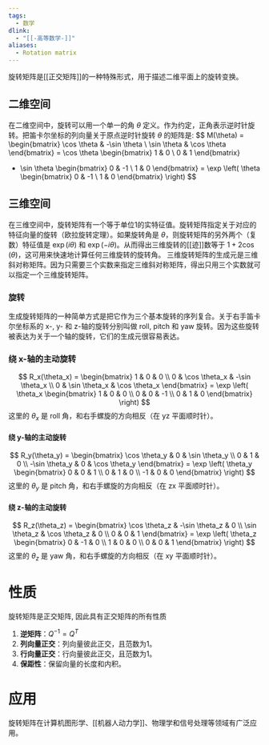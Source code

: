 ```yaml
---
tags:
  - 数学
dlink:
  - "[[-高等数学-]]"
aliases:
  - Rotation matrix
---
```

旋转矩阵是[[正交矩阵]]的一种特殊形式，用于描述二维平面上的旋转变换。
## 二维空间
在二维空间中，旋转可以用一个单一的角 $\theta$ 定义。作为约定，正角表示逆时针旋转。把笛卡尔坐标的列向量关于原点逆时针旋转 $\theta$ 的矩阵是:
$$
M(\theta) = \begin{bmatrix}
\cos \theta & -\sin \theta \\
\sin \theta & \cos \theta
\end{bmatrix}
= \cos \theta \begin{bmatrix}
1 & 0 \\
0 & 1
\end{bmatrix}
+ \sin \theta \begin{bmatrix}
0 & -1 \\
1 & 0
\end{bmatrix}
= \exp \left( \theta \begin{bmatrix}
0 & -1 \\
1 & 0
\end{bmatrix} \right)
$$
## 三维空间
在三维空间中，旋转矩阵有一个等于单位1的实特征值。旋转矩阵指定关于对应的特征向量的旋转（欧拉旋转定理）。如果旋转角是 $\theta$，则旋转矩阵的另外两个（复数）特征值是 $\exp(i\theta)$ 和 $\exp(-i\theta)$。从而得出三维旋转的[[迹]]数等于 $1 + 2 \cos(\theta)$，这可用来快速地计算任何三维旋转的旋转角。
三维旋转矩阵的生成元是三维斜对称矩阵。因为只需要三个实数来指定三维斜对称矩阵，得出只用三个实数就可以指定一个三维旋转矩阵。
### 旋转
生成旋转矩阵的一种简单方式是把它作为三个基本旋转的序列复合。关于右手笛卡尔坐标系的 x-, y- 和 z-轴的旋转分别叫做 roll, pitch 和 yaw 旋转。因为这些旋转被表达为关于一个轴的旋转，它们的生成元很容易表达。
### 绕 x-轴的主动旋转
$$
R_x(\theta_x) = \begin{bmatrix}
1 & 0 & 0 \\
0 & \cos \theta_x & -\sin \theta_x \\
0 & \sin \theta_x & \cos \theta_x
\end{bmatrix}
= \exp \left( \theta_x \begin{bmatrix}
1 & 0 & 0 \\
0 & 0 & -1 \\
0 & 1 & 0
\end{bmatrix} \right)
$$
这里的 $\theta_x$ 是 roll 角，和右手螺旋的方向相反（在 yz 平面顺时针）。
#### 绕 y-轴的主动旋转
$$
R_y(\theta_y) = \begin{bmatrix}
\cos \theta_y & 0 & \sin \theta_y \\
0 & 1 & 0 \\
-\sin \theta_y & 0 & \cos \theta_y
\end{bmatrix}
= \exp \left( \theta_y \begin{bmatrix}
0 & 0 & 1 \\
0 & 1 & 0 \\
-1 & 0 & 0
\end{bmatrix} \right)
$$
这里的 $\theta_y$ 是 pitch 角，和右手螺旋的方向相反（在 zx 平面顺时针）。
#### 绕 z-轴的主动旋转
$$
R_z(\theta_z) = \begin{bmatrix}
\cos \theta_z & -\sin \theta_z & 0 \\
\sin \theta_z & \cos \theta_z & 0 \\
0 & 0 & 1
\end{bmatrix}
= \exp \left( \theta_z \begin{bmatrix}
0 & -1 & 0 \\
1 & 0 & 0 \\
0 & 0 & 1
\end{bmatrix} \right)
$$
这里的 $\theta_z$ 是 yaw 角，和右手螺旋的方向相反（在 xy 平面顺时针）。
# 性质
旋转矩阵是正交矩阵, 因此具有正交矩阵的所有性质
1. **逆矩阵**：$Q^{-1} = Q^T$
2. **列向量正交**：列向量彼此正交，且范数为1。
3. **行向量正交**：行向量彼此正交，且范数为1。
4. **保距性**：保留向量的长度和内积。
# 应用
旋转矩阵在计算机图形学、[[机器人动力学]]、物理学和信号处理等领域有广泛应用。

